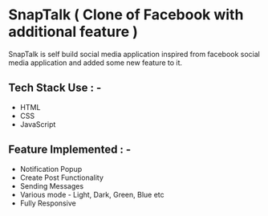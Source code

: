 # SnapTalk ( Clone of Facebook with additional feature )

<p>SnapTalk is self build social media application inspired from facebook social media application and added some new feature to it.</p>

## Tech Stack Use : -

  - HTML
  - CSS
  - JavaScript
  
  
## Feature Implemented : -
  - Notification Popup
  - Create Post Functionality
  - Sending Messages
  - Various mode - Light, Dark, Green, Blue etc
  - Fully Responsive
